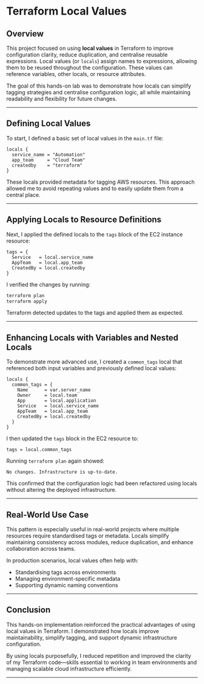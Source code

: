 # Terraform Local Values

## Overview

This project focused on using **local values** in Terraform to improve configuration clarity, reduce duplication, and centralise reusable expressions. Local values (or `locals`) assign names to expressions, allowing them to be reused throughout the configuration. These values can reference variables, other locals, or resource attributes.

The goal of this hands-on lab was to demonstrate how locals can simplify tagging strategies and centralise configuration logic, all while maintaining readability and flexibility for future changes.

---

## Defining Local Values

To start, I defined a basic set of local values in the `main.tf` file:

```hcl
locals {
  service_name = "Automation"
  app_team     = "Cloud Team"
  createdby    = "terraform"
}
```

These locals provided metadata for tagging AWS resources. This approach allowed me to avoid repeating values and to easily update them from a central place.

---

## Applying Locals to Resource Definitions

Next, I applied the defined locals to the `tags` block of the EC2 instance resource:

```hcl
tags = {
  Service   = local.service_name
  AppTeam   = local.app_team
  CreatedBy = local.createdby
}
```

I verified the changes by running:

```bash
terraform plan
terraform apply
```

Terraform detected updates to the tags and applied them as expected.

---

## Enhancing Locals with Variables and Nested Locals

To demonstrate more advanced use, I created a `common_tags` local that referenced both input variables and previously defined local values:

```hcl
locals {
  common_tags = {
    Name      = var.server_name
    Owner     = local.team
    App       = local.application
    Service   = local.service_name
    AppTeam   = local.app_team
    CreatedBy = local.createdby
  }
}
```

I then updated the `tags` block in the EC2 resource to:

```hcl
tags = local.common_tags
```

Running `terraform plan` again showed:

```text
No changes. Infrastructure is up-to-date.
```

This confirmed that the configuration logic had been refactored using locals without altering the deployed infrastructure.

---

## Real-World Use Case

This pattern is especially useful in real-world projects where multiple resources require standardised tags or metadata. Locals simplify maintaining consistency across modules, reduce duplication, and enhance collaboration across teams.

In production scenarios, local values often help with:

- Standardising tags across environments
- Managing environment-specific metadata
- Supporting dynamic naming conventions

---

## Conclusion

This hands-on implementation reinforced the practical advantages of using local values in Terraform. I demonstrated how locals improve maintainability, simplify tagging, and support dynamic infrastructure configuration.

By using locals purposefully, I reduced repetition and improved the clarity of my Terraform code—skills essential to working in team environments and managing scalable cloud infrastructure efficiently.

---

